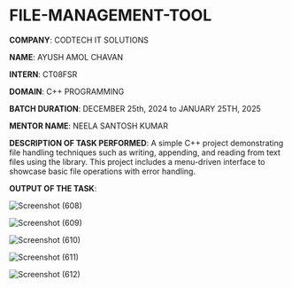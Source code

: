 # FILE-MANAGEMENT-TOOL

**COMPANY**: CODTECH IT SOLUTIONS

**NAME**: AYUSH AMOL CHAVAN

**INTERN**: CT08FSR

**DOMAIN**: C++ PROGRAMMING

**BATCH DURATION**: DECEMBER 25th, 2024 to JANUARY 25TH, 2025

**MENTOR NAME**: NEELA SANTOSH KUMAR

**DESCRIPTION OF TASK PERFORMED**: A simple C++ project demonstrating file handling techniques such as writing, appending, and reading from text files using the <fstream> library. This project includes a menu-driven interface to showcase basic file operations with error handling.

**OUTPUT OF THE TASK**: 

![Screenshot (608)](https://github.com/user-attachments/assets/8653ced2-c389-4102-b143-d7e960dcd722)

![Screenshot (609)](https://github.com/user-attachments/assets/a2fb3dc2-4465-4df7-9527-29fdb5b27f13)

![Screenshot (610)](https://github.com/user-attachments/assets/92e6e8ce-31bd-4a32-a630-54113ac2a985)

![Screenshot (611)](https://github.com/user-attachments/assets/dc014322-cc70-411b-a52d-5632995581e1)

![Screenshot (612)](https://github.com/user-attachments/assets/cf63591d-a45b-40a2-b58d-e6df2b8ca4a3)
